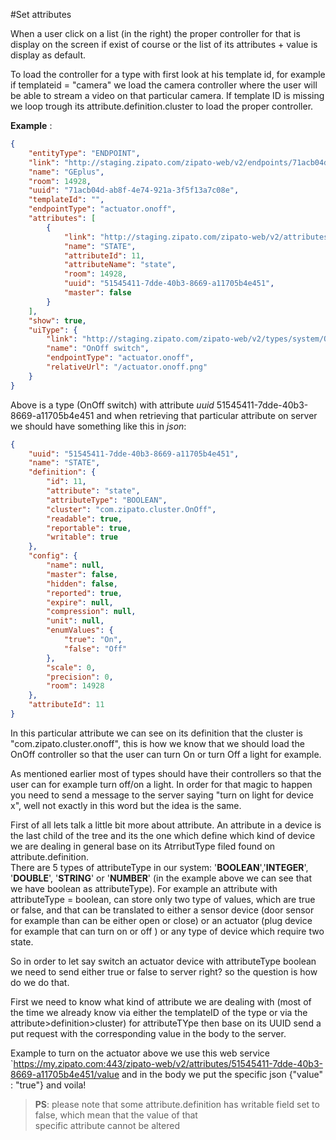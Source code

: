 #Set attributes

When a user click on a list (in the right) the proper controller for that is display on the screen if exist of course or the list of its attributes + value is display as default. 

To load the controller for a type with first look at his template id, for example if templateid = "camera" we load the camera controller where the user will be able to stream a video on that particular camera. If template ID is missing we loop trough its attribute.definition.cluster to load the proper controller.  

__Example__ :

```JSON
{
    "entityType": "ENDPOINT",
    "link": "http://staging.zipato.com/zipato-web/v2/endpoints/71acb04d-ab8f-4e74-921a-3f5f13a7c08e",
    "name": "GEplus",
    "room": 14928,
    "uuid": "71acb04d-ab8f-4e74-921a-3f5f13a7c08e",
    "templateId": "",
    "endpointType": "actuator.onoff",
    "attributes": [
        {
            "link": "http://staging.zipato.com/zipato-web/v2/attributes/51545411-7dde-40b3-8669-a11705b4e451",
            "name": "STATE",
            "attributeId": 11,
            "attributeName": "state",
            "room": 14928,
            "uuid": "51545411-7dde-40b3-8669-a11705b4e451",
            "master": false
        }
    ],
    "show": true,
    "uiType": {
        "link": "http://staging.zipato.com/zipato-web/v2/types/system/OnOff+switch",
        "name": "OnOff switch",
        "endpointType": "actuator.onoff",
        "relativeUrl": "/actuator.onoff.png"
    }
} 
```
 
Above is a type (OnOff switch)  with attribute *uuid* 51545411-7dde-40b3-8669-a11705b4e451 and when retrieving that particular attribute on server we should have something like this in *json*: 

```JSON
{
    "uuid": "51545411-7dde-40b3-8669-a11705b4e451",
    "name": "STATE",
    "definition": {
        "id": 11,
        "attribute": "state",
        "attributeType": "BOOLEAN",
        "cluster": "com.zipato.cluster.OnOff",
        "readable": true,
        "reportable": true,
        "writable": true
    },
    "config": {
        "name": null,
        "master": false,
        "hidden": false,
        "reported": true,
        "expire": null,
        "compression": null,
        "unit": null,
        "enumValues": {
            "true": "On",
            "false": "Off"
        },
        "scale": 0,
        "precision": 0,
        "room": 14928
    },
    "attributeId": 11
}
``` 
In this particular attribute we can see  on its definition that the cluster is "com.zipato.cluster.onoff", this is how we know that we should load the OnOff controller so that the user can turn On or turn Off a light  for example. 

As mentioned earlier most of types should have their controllers so that the user can for example turn off/on a light. In order for that magic to happen you need to send a message to the server  saying "turn on light for device x",  well not exactly in this word but the idea is the same. 

First of all lets talk a little bit more about attribute. An attribute in a device is the last child of the tree and its the one which define which kind of device we are dealing in general base on its AtrributType filed found on attribute.definition.  
There are 5 types of  attributeType in our system: '**BOOLEAN**','**INTEGER**', '**DOUBLE**', '**STRING**' or '**NUMBER**' (in the example above we can see that we have boolean as attributeType). For example an attribute with attributeType = boolean, can store only two type of values, which are true or false, and that can be translated to either a sensor device (door sensor for example than can be either open or close) or an actuator (plug device for example that can turn  on or off ) or any type of device which require two state. 

So in order to let say switch an actuator device with attributeType boolean we need to send either true or false to server right? so the question is how do we do that. 

First we need to know what kind of attribute we are dealing with (most of the time we already know via either the templateID of the type or via the attribute>definition>cluster) for attributeTYpe then base on its UUID send a put request with the corresponding value in the body to  the server. 

Example to turn on the actuator above we use this web service 
`https://my.zipato.com:443/zipato-web/v2/attributes/51545411-7dde-40b3-8669-a11705b4e451/value 
 and in the body we put the specific json {"value" : "true"} and voila! 
 
> __PS__: please note that some attribute.definition has writable field set to false, which mean that the value of that   
> specific attribute cannot be altered
